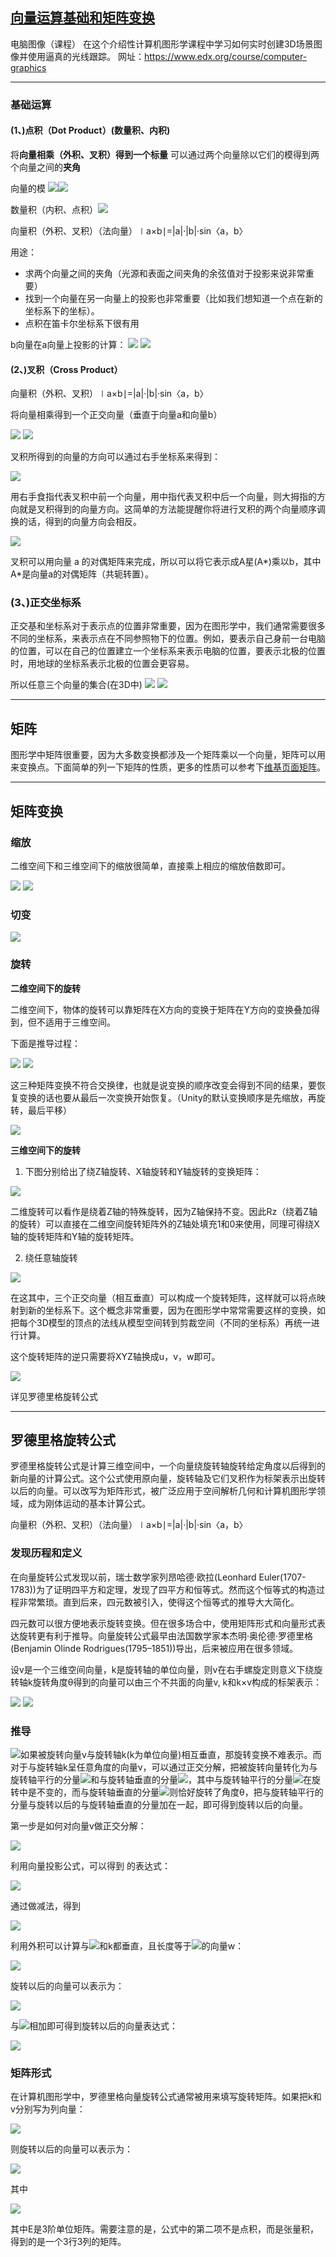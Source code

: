 ## [向量运算基础和矩阵变换](https://www.edx.org/course/computer-graphics)

电脑图像（课程）
在这个介绍性计算机图形学课程中学习如何实时创建3D场景图像并使用逼真的光线跟踪。
网址：https://www.edx.org/course/computer-graphics

___
### 基础运算

#### (1、)点积（Dot Product）(数量积、内积)

将**向量相乘（外积、叉积）**得到一个**标量** 可以通过两个向量除以它们的模得到两个向量之间的**夹角**

向量的模 <img src='img/xla.png' /><img src='img/xlaABS.png' />

数量积（内积、点积）<img src='img/xlab.png' />

向量积（外积、叉积）（法向量）∣a×b∣=|a|·|b|·sin〈a，b〉

用途：
* 求两个向量之间的夹角（光源和表面之间夹角的余弦值对于投影来说非常重要）
* 找到一个向量在另一向量上的投影也非常重要（比如我们想知道一个点在新的坐标系下的坐标）。
* 点积在笛卡尔坐标系下很有用

b向量在a向量上投影的计算：
<img src='img/xlM.png' />
<img src='img/xlM1.png' />

#### (2、)叉积（Cross Product）

向量积（外积、叉积）∣a×b∣=|a|·|b|·sin〈a，b〉

将向量相乘得到一个正交向量（垂直于向量a和向量b）

<img src='img/xlC.png' />

<img src='img/xlCZ.png' />

叉积所得到的向量的方向可以通过右手坐标系来得到：

<img src='img/xlys.png' />

用右手食指代表叉积中前一个向量，用中指代表叉积中后一个向量，则大拇指的方向就是叉积得到的向量方向。这简单的方法能提醒你将进行叉积的两个向量顺序调换的话，得到的向量方向会相反。

<img src='img/xlCJ.png' />

叉积可以用向量 a 的对偶矩阵来完成，所以可以将它表示成A星(A*)乘以b，其中A*是向量a的对偶矩阵（共轭转置）。

### (3、)正交坐标系

正交基和坐标系对于表示点的位置非常重要，因为在图形学中，我们通常需要很多不同的坐标系，来表示点在不同参照物下的位置。例如，要表示自己身前一台电脑的位置，可以在自己的位置建立一个坐标系来表示电脑的位置，要表示北极的位置时，用地球的坐标系表示北极的位置会更容易。

所以任意三个向量的集合(在3D中)
<img src='img/xlZJZBX.png' />
<img src='img/xlZJZBX1.png' />


___
## 矩阵

图形学中矩阵很重要，因为大多数变换都涉及一个矩阵乘以一个向量，矩阵可以用来变换点。下面简单的列一下矩阵的性质，更多的性质可以参考下[维基页面矩阵](https://www.wikiwand.com/zh-hans/%E7%9F%A9%E9%98%B5)。

___
## 矩阵变换


### 缩放

二维空间下和三维空间下的缩放很简单，直接乘上相应的缩放倍数即可。

<img src='img/matrixScale.png' />

<img src='img/matrixScale1.png' />

### 切变

<img src='img/matrixSkew.png' />

### 旋转

**二维空间下的旋转**

二维空间下，物体的旋转可以靠矩阵在X方向的变换于矩阵在Y方向的变换叠加得到，但不适用于三维空间。

下面是推导过程：

<img src='img/matrixRotate.png' />

<img src='img/matrixRotate1.png' />

这三种矩阵变换不符合交换律，也就是说变换的顺序改变会得到不同的结果，要恢复变换的话也要从最后一次变换开始恢复。（Unity的默认变换顺序是先缩放，再旋转，最后平移）

<img src='img/matrixRotate2.png' />

**三维空间下的旋转**

1. 下图分别给出了绕Z轴旋转、X轴旋转和Y轴旋转的变换矩阵：

<img src='img/matrixRotate3.png' />

二维旋转可以看作是绕着Z轴的特殊旋转，因为Z轴保持不变。因此Rz（绕着Z轴的旋转）可以直接在二维空间旋转矩阵外的Z轴处填充1和0来使用，同理可得绕X轴的旋转矩阵和Y轴的旋转矩阵。


2. 绕任意轴旋转

<img src='img/matrixRotate4.png' />

在这其中，三个正交向量（相互垂直）可以构成一个旋转矩阵，这样就可以将点映射到新的坐标系下。这个概念非常重要，因为在图形学中常常需要这样的变换，如把每个3D模型的顶点的法线从模型空间转到剪裁空间（不同的坐标系）再统一进行计算。

这个旋转矩阵的逆只需要将XYZ轴换成u，v，w即可。

<img src='img/matrixRotate5.png' />

详见罗德里格旋转公式


___
## 罗德里格旋转公式

罗德里格旋转公式是计算三维空间中，一个向量绕旋转轴旋转给定角度以后得到的新向量的计算公式。这个公式使用原向量，旋转轴及它们叉积作为标架表示出旋转以后的向量。可以改写为矩阵形式，被广泛应用于空间解析几何和计算机图形学领域，成为刚体运动的基本计算公式。

向量积（外积、叉积）（法向量）∣a×b∣=|a|·|b|·sin〈a，b〉

### 发现历程和定义

在向量旋转公式发现以前，瑞士数学家列昂哈德·欧拉(Leonhard Euler(1707-1783))为了证明四平方和定理，发现了四平方和恒等式。然而这个恒等式的构造过程非常繁琐。直到后来，四元数被引入，使得这个恒等式的推导大大简化。

四元数可以很方便地表示旋转变换。但在很多场合中，使用矩阵形式和向量形式表达旋转更有利于推导。向量旋转公式最早由法国数学家本杰明·奥伦德·罗德里格(Benjamin Olinde Rodrigues(1795–1851))导出，后来被应用在很多领域。

设v是一个三维空间向量，k是旋转轴的单位向量，则v在右手螺旋定则意义下绕旋转轴k旋转角度θ得到的向量可以由三个不共面的向量v, k和k×v构成的标架表示：

<img src='img/LDLG.png' />

<img src='img/LDLG1.png' />

### 推导

<img src='img/VII.png' />如果被旋转向量v与旋转轴k(k为单位向量)相互垂直，那旋转变换不难表示。而对于与旋转轴k呈任意角度的向量v，可以通过正交分解，把被旋转向量转化为与旋转轴平行的分量<img src='img/VII.png' />和与旋转轴垂直的分量<img src='img/VI-.png' />，其中与旋转轴平行的分量<img src='img/VII.png' />在旋转中是不变的，而与旋转轴垂直的分量<img src='img/VI-.png' />则恰好旋转了角度θ，把与旋转轴平行的分量与旋转以后的与旋转轴垂直的分量加在一起，即可得到旋转以后的向量。

第一步是如何对向量v做正交分解：

<img src='img/VZJ.png' />

利用向量投影公式，可以得到  的表达式：

<img src='img/VZJII.png' />

通过做减法，得到

<img src='img/VZJII-.png' />

利用外积可以计算与<img src='img/VI-.png' />和k都垂直，且长度等于<img src='img/VI-.png' />的向量w：

<img src='img/VW.png' />

旋转以后的向量可以表示为：

<img src='img/V-ROT.png' />

与<img src='img/VII.png' />相加即可得到旋转以后的向量表达式：

<img src='img/vROT.png' />


### 矩阵形式

在计算机图形学中，罗德里格向量旋转公式通常被用来填写旋转矩阵。如果把k和v分别写为列向量：

<img src='img/VKV.png' />

则旋转以后的向量可以表示为：

<img src='ing/VROTRV.png' />

其中

<img src='img/VRR.png' />

其中E是3阶单位矩阵。需要注意的是，公式中的第二项不是点积，而是张量积，得到的是一个3行3列的矩阵。
